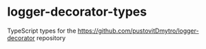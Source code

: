 # logger-decorator-types
TypeScript types for the https://github.com/pustovitDmytro/logger-decorator repository

